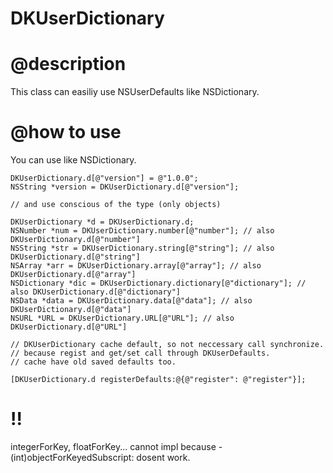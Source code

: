 DKUserDictionary
================

# @description

This class can easiliy use NSUserDefaults like NSDictionary.



# @how to use

You can use like NSDictionary.

    DKUserDictionary.d[@"version"] = @"1.0.0";
    NSString *version = DKUserDictionary.d[@"version"];

    // and use conscious of the type (only objects)

    DKUserDictionary *d = DKUserDictionary.d;
    NSNumber *num = DKUserDictionary.number[@"number"]; // also DKUserDictionary.d[@"number"]
    NSString *str = DKUserDictionary.string[@"string"]; // also DKUserDictionary.d[@"string"]
    NSArray *arr = DKUserDictionary.array[@"array"]; // also DKUserDictionary.d[@"array"]
    NSDictionary *dic = DKUserDictionary.dictionary[@"dictionary"]; // also DKUserDictionary.d[@"dictionary"]
    NSData *data = DKUserDictionary.data[@"data"]; // also DKUserDictionary.d[@"data"]
    NSURL *URL = DKUserDictionary.URL[@"URL"]; // also DKUserDictionary.d[@"URL"]
    
    // DKUserDictionary cache default, so not neccessary call synchronize.
    // because regist and get/set call through DKUserDefaults.
    // cache have old saved defaults too.
    
    [DKUserDictionary.d registerDefaults:@{@"register": @"register"}];



# !!
integerForKey, floatForKey... cannot impl because -(int)objectForKeyedSubscript: dosent work.
 
